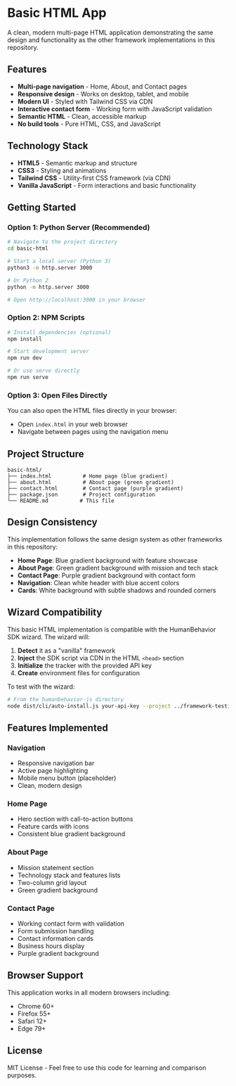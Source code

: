 # Basic HTML App

A clean, modern multi-page HTML application demonstrating the same design and functionality as the other framework implementations in this repository.

## Features

- **Multi-page navigation** - Home, About, and Contact pages
- **Responsive design** - Works on desktop, tablet, and mobile
- **Modern UI** - Styled with Tailwind CSS via CDN
- **Interactive contact form** - Working form with JavaScript validation
- **Semantic HTML** - Clean, accessible markup
- **No build tools** - Pure HTML, CSS, and JavaScript

## Technology Stack

- **HTML5** - Semantic markup and structure
- **CSS3** - Styling and animations
- **Tailwind CSS** - Utility-first CSS framework (via CDN)
- **Vanilla JavaScript** - Form interactions and basic functionality

## Getting Started

### Option 1: Python Server (Recommended)
```bash
# Navigate to the project directory
cd basic-html

# Start a local server (Python 3)
python3 -m http.server 3000

# Or Python 2
python -m http.server 3000

# Open http://localhost:3000 in your browser
```

### Option 2: NPM Scripts
```bash
# Install dependencies (optional)
npm install

# Start development server
npm run dev

# Or use serve directly
npm run serve
```

### Option 3: Open Files Directly
You can also open the HTML files directly in your browser:
- Open `index.html` in your web browser
- Navigate between pages using the navigation menu

## Project Structure

```
basic-html/
├── index.html          # Home page (blue gradient)
├── about.html          # About page (green gradient) 
├── contact.html        # Contact page (purple gradient)
├── package.json        # Project configuration
└── README.md          # This file
```

## Design Consistency

This implementation follows the same design system as other frameworks in this repository:

- **Home Page**: Blue gradient background with feature showcase
- **About Page**: Green gradient background with mission and tech stack
- **Contact Page**: Purple gradient background with contact form
- **Navigation**: Clean white header with blue accent colors
- **Cards**: White background with subtle shadows and rounded corners

## Wizard Compatibility

This basic HTML implementation is compatible with the HumanBehavior SDK wizard. The wizard will:

1. **Detect** it as a "vanilla" framework
2. **Inject** the SDK script via CDN in the HTML `<head>` section
3. **Initialize** the tracker with the provided API key
4. **Create** environment files for configuration

To test with the wizard:
```bash
# From the humanbehavior-js directory
node dist/cli/auto-install.js your-api-key --project ../framework-testing/basic-html
```

## Features Implemented

### Navigation
- Responsive navigation bar
- Active page highlighting
- Mobile menu button (placeholder)
- Clean, modern design

### Home Page
- Hero section with call-to-action buttons
- Feature cards with icons
- Consistent blue gradient background

### About Page
- Mission statement section
- Technology stack and features lists
- Two-column grid layout
- Green gradient background

### Contact Page
- Working contact form with validation
- Form submission handling
- Contact information cards
- Business hours display
- Purple gradient background

## Browser Support

This application works in all modern browsers including:
- Chrome 60+
- Firefox 55+
- Safari 12+
- Edge 79+

## License

MIT License - Feel free to use this code for learning and comparison purposes. 